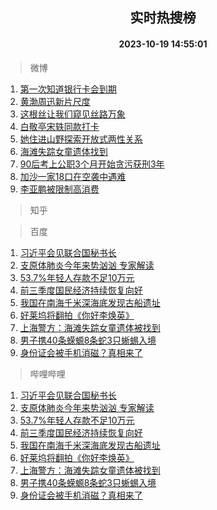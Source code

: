 <div align="center"><h2>实时热搜榜</h2><h4>2023-10-19 14:55:01</h4></div>

> 微博  

1. [第一次知道银行卡会到期](https://s.weibo.com/weibo?q=%23%E7%AC%AC%E4%B8%80%E6%AC%A1%E7%9F%A5%E9%81%93%E9%93%B6%E8%A1%8C%E5%8D%A1%E4%BC%9A%E5%88%B0%E6%9C%9F%23&t=31&band_rank=1&Refer=top)<br />
2. [黄渤周迅新片尺度](https://s.weibo.com/weibo?q=%23%E9%BB%84%E6%B8%A4%E5%91%A8%E8%BF%85%E6%96%B0%E7%89%87%E5%B0%BA%E5%BA%A6%23&t=31&band_rank=2&Refer=top)<br />
3. [这根丝让我们窥见丝路万象](https://s.weibo.com/weibo?q=%23%E8%BF%99%E6%A0%B9%E4%B8%9D%E8%AE%A9%E6%88%91%E4%BB%AC%E7%AA%A5%E8%A7%81%E4%B8%9D%E8%B7%AF%E4%B8%87%E8%B1%A1%23&t=31&band_rank=3&Refer=top)<br />
4. [白敬亭宋轶同款打卡](https://s.weibo.com/weibo?q=%23%E7%99%BD%E6%95%AC%E4%BA%AD%E5%AE%8B%E8%BD%B6%E5%90%8C%E6%AC%BE%E6%89%93%E5%8D%A1%23&t=31&band_rank=4&Refer=top)<br />
5. [她住进山野探索开放式两性关系](https://s.weibo.com/weibo?q=%23%E5%A5%B9%E4%BD%8F%E8%BF%9B%E5%B1%B1%E9%87%8E%E6%8E%A2%E7%B4%A2%E5%BC%80%E6%94%BE%E5%BC%8F%E4%B8%A4%E6%80%A7%E5%85%B3%E7%B3%BB%23&t=31&band_rank=5&Refer=top)<br />
6. [海滩失踪女童遗体找到](https://s.weibo.com/weibo?q=%23%E6%B5%B7%E6%BB%A9%E5%A4%B1%E8%B8%AA%E5%A5%B3%E7%AB%A5%E9%81%97%E4%BD%93%E6%89%BE%E5%88%B0%23&t=31&band_rank=6&Refer=top)<br />
7. [90后考上公职3个月开始贪污获刑3年](https://s.weibo.com/weibo?q=%2390%E5%90%8E%E8%80%83%E4%B8%8A%E5%85%AC%E8%81%8C3%E4%B8%AA%E6%9C%88%E5%BC%80%E5%A7%8B%E8%B4%AA%E6%B1%A1%E8%8E%B7%E5%88%913%E5%B9%B4%23&t=31&band_rank=7&Refer=top)<br />
8. [加沙一家18口在空袭中遇难](https://s.weibo.com/weibo?q=%23%E5%8A%A0%E6%B2%99%E4%B8%80%E5%AE%B618%E5%8F%A3%E5%9C%A8%E7%A9%BA%E8%A2%AD%E4%B8%AD%E9%81%87%E9%9A%BE%23&t=31&band_rank=8&Refer=top)<br />
9. [李亚鹏被限制高消费](https://s.weibo.com/weibo?q=%23%E6%9D%8E%E4%BA%9A%E9%B9%8F%E8%A2%AB%E9%99%90%E5%88%B6%E9%AB%98%E6%B6%88%E8%B4%B9%23&t=31&band_rank=9&Refer=top)<br />

> 知乎  


> 百度  

1. [习近平会见联合国秘书长](https://www.baidu.com/s?wd=%E4%B9%A0%E8%BF%91%E5%B9%B3%E4%BC%9A%E8%A7%81%E8%81%94%E5%90%88%E5%9B%BD%E7%A7%98%E4%B9%A6%E9%95%BF&sa=fyb_news&rsv_dl=fyb_news)<br />
2. [支原体肺炎今年来势汹汹 专家解读](https://www.baidu.com/s?wd=%E6%94%AF%E5%8E%9F%E4%BD%93%E8%82%BA%E7%82%8E%E4%BB%8A%E5%B9%B4%E6%9D%A5%E5%8A%BF%E6%B1%B9%E6%B1%B9+%E4%B8%93%E5%AE%B6%E8%A7%A3%E8%AF%BB&sa=fyb_news&rsv_dl=fyb_news)<br />
3. [53.7%年轻人存款不足10万元](https://www.baidu.com/s?wd=53.7%25%E5%B9%B4%E8%BD%BB%E4%BA%BA%E5%AD%98%E6%AC%BE%E4%B8%8D%E8%B6%B310%E4%B8%87%E5%85%83&sa=fyb_news&rsv_dl=fyb_news)<br />
4. [前三季度国民经济持续恢复向好](https://www.baidu.com/s?wd=%E5%89%8D%E4%B8%89%E5%AD%A3%E5%BA%A6%E5%9B%BD%E6%B0%91%E7%BB%8F%E6%B5%8E%E6%8C%81%E7%BB%AD%E6%81%A2%E5%A4%8D%E5%90%91%E5%A5%BD&sa=fyb_news&rsv_dl=fyb_news)<br />
5. [我国在南海千米深海底发现古船遗址](https://www.baidu.com/s?wd=%E6%88%91%E5%9B%BD%E5%9C%A8%E5%8D%97%E6%B5%B7%E5%8D%83%E7%B1%B3%E6%B7%B1%E6%B5%B7%E5%BA%95%E5%8F%91%E7%8E%B0%E5%8F%A4%E8%88%B9%E9%81%97%E5%9D%80&sa=fyb_news&rsv_dl=fyb_news)<br />
6. [好莱坞将翻拍《你好李焕英》](https://www.baidu.com/s?wd=%E5%A5%BD%E8%8E%B1%E5%9D%9E%E5%B0%86%E7%BF%BB%E6%8B%8D%E3%80%8A%E4%BD%A0%E5%A5%BD%E6%9D%8E%E7%84%95%E8%8B%B1%E3%80%8B&sa=fyb_news&rsv_dl=fyb_news)<br />
7. [上海警方：海滩失踪女童遗体被找到](https://www.baidu.com/s?wd=%E4%B8%8A%E6%B5%B7%E8%AD%A6%E6%96%B9%EF%BC%9A%E6%B5%B7%E6%BB%A9%E5%A4%B1%E8%B8%AA%E5%A5%B3%E7%AB%A5%E9%81%97%E4%BD%93%E8%A2%AB%E6%89%BE%E5%88%B0&sa=fyb_news&rsv_dl=fyb_news)<br />
8. [男子携40条蝾螈8条蛇3只蜥蜴入境](https://www.baidu.com/s?wd=%E7%94%B7%E5%AD%90%E6%90%BA40%E6%9D%A1%E8%9D%BE%E8%9E%888%E6%9D%A1%E8%9B%873%E5%8F%AA%E8%9C%A5%E8%9C%B4%E5%85%A5%E5%A2%83&sa=fyb_news&rsv_dl=fyb_news)<br />
9. [身份证会被手机消磁？真相来了](https://www.baidu.com/s?wd=%E8%BA%AB%E4%BB%BD%E8%AF%81%E4%BC%9A%E8%A2%AB%E6%89%8B%E6%9C%BA%E6%B6%88%E7%A3%81%EF%BC%9F%E7%9C%9F%E7%9B%B8%E6%9D%A5%E4%BA%86&sa=fyb_news&rsv_dl=fyb_news)<br />

> 哔哩哔哩  

1. [习近平会见联合国秘书长](https://www.baidu.com/s?wd=%E4%B9%A0%E8%BF%91%E5%B9%B3%E4%BC%9A%E8%A7%81%E8%81%94%E5%90%88%E5%9B%BD%E7%A7%98%E4%B9%A6%E9%95%BF&sa=fyb_news&rsv_dl=fyb_news)<br />
2. [支原体肺炎今年来势汹汹 专家解读](https://www.baidu.com/s?wd=%E6%94%AF%E5%8E%9F%E4%BD%93%E8%82%BA%E7%82%8E%E4%BB%8A%E5%B9%B4%E6%9D%A5%E5%8A%BF%E6%B1%B9%E6%B1%B9+%E4%B8%93%E5%AE%B6%E8%A7%A3%E8%AF%BB&sa=fyb_news&rsv_dl=fyb_news)<br />
3. [53.7%年轻人存款不足10万元](https://www.baidu.com/s?wd=53.7%25%E5%B9%B4%E8%BD%BB%E4%BA%BA%E5%AD%98%E6%AC%BE%E4%B8%8D%E8%B6%B310%E4%B8%87%E5%85%83&sa=fyb_news&rsv_dl=fyb_news)<br />
4. [前三季度国民经济持续恢复向好](https://www.baidu.com/s?wd=%E5%89%8D%E4%B8%89%E5%AD%A3%E5%BA%A6%E5%9B%BD%E6%B0%91%E7%BB%8F%E6%B5%8E%E6%8C%81%E7%BB%AD%E6%81%A2%E5%A4%8D%E5%90%91%E5%A5%BD&sa=fyb_news&rsv_dl=fyb_news)<br />
5. [我国在南海千米深海底发现古船遗址](https://www.baidu.com/s?wd=%E6%88%91%E5%9B%BD%E5%9C%A8%E5%8D%97%E6%B5%B7%E5%8D%83%E7%B1%B3%E6%B7%B1%E6%B5%B7%E5%BA%95%E5%8F%91%E7%8E%B0%E5%8F%A4%E8%88%B9%E9%81%97%E5%9D%80&sa=fyb_news&rsv_dl=fyb_news)<br />
6. [好莱坞将翻拍《你好李焕英》](https://www.baidu.com/s?wd=%E5%A5%BD%E8%8E%B1%E5%9D%9E%E5%B0%86%E7%BF%BB%E6%8B%8D%E3%80%8A%E4%BD%A0%E5%A5%BD%E6%9D%8E%E7%84%95%E8%8B%B1%E3%80%8B&sa=fyb_news&rsv_dl=fyb_news)<br />
7. [上海警方：海滩失踪女童遗体被找到](https://www.baidu.com/s?wd=%E4%B8%8A%E6%B5%B7%E8%AD%A6%E6%96%B9%EF%BC%9A%E6%B5%B7%E6%BB%A9%E5%A4%B1%E8%B8%AA%E5%A5%B3%E7%AB%A5%E9%81%97%E4%BD%93%E8%A2%AB%E6%89%BE%E5%88%B0&sa=fyb_news&rsv_dl=fyb_news)<br />
8. [男子携40条蝾螈8条蛇3只蜥蜴入境](https://www.baidu.com/s?wd=%E7%94%B7%E5%AD%90%E6%90%BA40%E6%9D%A1%E8%9D%BE%E8%9E%888%E6%9D%A1%E8%9B%873%E5%8F%AA%E8%9C%A5%E8%9C%B4%E5%85%A5%E5%A2%83&sa=fyb_news&rsv_dl=fyb_news)<br />
9. [身份证会被手机消磁？真相来了](https://www.baidu.com/s?wd=%E8%BA%AB%E4%BB%BD%E8%AF%81%E4%BC%9A%E8%A2%AB%E6%89%8B%E6%9C%BA%E6%B6%88%E7%A3%81%EF%BC%9F%E7%9C%9F%E7%9B%B8%E6%9D%A5%E4%BA%86&sa=fyb_news&rsv_dl=fyb_news)<br />
